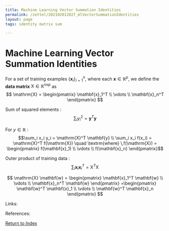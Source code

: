 ```yaml
---
title: Machine Learning Vector Summation Identities
permalink: /zettel/202102012027_mlVectorSummationIdentities
layout: page
tags: identity matrix sum

---
```

# Machine Learning Vector Summation Identities

For a set of training examples $\{\mathbf{x}_i \}_{i=1}^n$, where each $\mathbf{x} \in \mathbb{R}^p$, we define the **data matrix** $\mathrm{X} \in \mathbb{R}^{n x p}$ as 
$$
\mathrm{X} = 
\begin{pmatrix}
\mathbf{x}_1^T \\
\vdots \\
\mathbf{x}_n^T
\end{pmatrix}
$$

Sum of squared elements : $$\sum_i y_i^2 = \mathbf{y}^T \mathbf{y}$$

For $y \in \mathbb{R}$ : $$\sum_i x_i y_i = \mathrm{X}^T \mathbf{y} \\
\sum_i x_i f(x_i) = \mathrm{X}^T f(\mathrm{X}) \quad \textrm{where} \,f(\mathrm{X}) = \begin{pmatrix} f(\mathbf{x}_1) \\ \vdots \\ f(\mathbf{x}_n) \end{pmatrix}$$

Outer product of training data : $$\sum_i \mathbf{x}_i \mathbf{x}^T_i = \mathrm{X}^T \mathrm{X}$$


$$
\mathrm{X} \mathbf{w} =
\begin{pmatrix}
\mathbf{x}_1^T \mathbf{w} \\
\vdots \\
\mathbf{x}_n^T \mathbf{w}
\end{pmatrix}
=\begin{pmatrix}
\mathbf{w}^T \mathbf{x}_1 \\
\vdots \\
\mathbf{w}^T \mathbf{x}_n
\end{pmatrix}
$$

Links: 

References: 

[Return to Index](index)